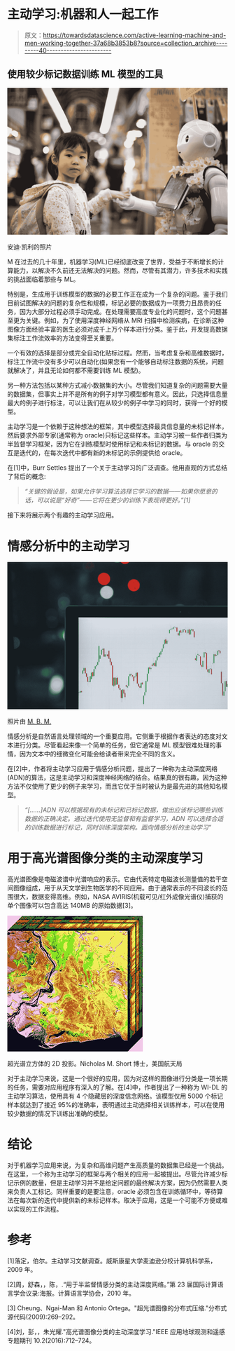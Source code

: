 # 主动学习:机器和人一起工作

> 原文：<https://towardsdatascience.com/active-learning-machine-and-men-working-together-37a68b3853b8?source=collection_archive---------40----------------------->

## 使用较少标记数据训练 ML 模型的工具

![](img/712476373317953fe5bacd8375606432.png)

安迪·凯利的照片

M 在过去的几十年里，机器学习(ML)已经彻底改变了世界，受益于不断增长的计算能力，以解决不久前还无法解决的问题。然而，尽管有其潜力，许多技术和实践的挑战面临着那些与 ML。

特别是，生成用于训练模型的数据的必要工作正在成为一个复杂的问题。鉴于我们目前试图解决的问题的复杂性和规模，标记必要的数据成为一项费力且昂贵的任务，因为大部分过程必须手动完成。在处理需要高度专业化的问题时，这个问题甚至更为关键。例如，为了使用深度神经网络从 MRI 扫描中检测疾病，在诊断这种图像方面经验丰富的医生必须对成千上万个样本进行分类。鉴于此，开发提高数据集标注工作流效率的方法变得至关重要。

一个有效的选择是部分或完全自动化贴标过程。然而，当考虑复杂和高维数据时，标注工作流中没有多少可以自动化(如果您有一个能够自动标注数据的系统，问题就解决了，并且无论如何都不需要训练 ML 模型)。

另一种方法包括以某种方式减小数据集的大小。尽管我们知道复杂的问题需要大量的数据集，但事实上并不是所有的例子对学习模型都有意义。因此，只选择信息量最大的例子进行标注，可以让我们在从较少的例子中学习的同时，获得一个好的模型。

主动学习是一个依赖于这种想法的框架，其中模型选择最具信息量的未标记样本，然后要求外部专家(通常称为 oracle)只标记这些样本。主动学习被一些作者归类为半监督学习框架，因为它在训练模型时使用标记和未标记的数据。与 oracle 的交互是迭代的，在每次迭代中都有新的未标记的示例提供给 oracle。

在[1]中，Burr Settles 提出了一个关于主动学习的广泛调查。他用直观的方式总结了背后的概念:

> *“关键的假设是，如果允许学习算法选择它学习的数据——如果你愿意的话，可以说是“好奇”——它将在更少的训练下表现得更好。”[1]*

接下来将展示两个有趣的主动学习应用。

# 情感分析中的主动学习

![](img/30d36028aa6b76035a03d5c93cc56dcc.png)

照片由 [M. B. M.](https://unsplash.com/@m_b_m?utm_source=medium&utm_medium=referral)

情感分析是自然语言处理领域的一个重要应用。它侧重于根据作者表达的态度对文本进行分类。尽管看起来像一个简单的任务，但它通常是 ML 模型很难处理的事情，因为文本中的细微变化可能会给读者带来完全不同的含义。

在[2]中，作者将主动学习应用于情感分析问题，提出了一种称为主动深度网络(ADN)的算法，这是主动学习和深度神经网络的结合。结果真的很有趣，因为这种方法不仅使用了更少的例子来学习，而且它优于当时被认为是最先进的其他知名模型。

> *“[……]ADN 可以根据现有的未标记和已标记数据，做出应该标记哪些训练数据的正确决定。通过迭代使用无监督和有监督学习，ADN 可以选择合适的训练数据进行标记，同时训练深度架构。面向情感分析的主动学习”*

# 用于高光谱图像分类的主动深度学习

高光谱图像是电磁波谱中光谱响应的表示。它由代表特定电磁波长测量值的若干空间图像组成，用于从天文学到生物医学的不同应用。由于通常表示的不同波长的范围很大，数据变得高维。例如，NASA AVIRIS(机载可见/红外成像光谱仪)捕获的单个图像可以包含高达 140MB 的原始数据[3]。

![](img/4326e120176ceef97eb6860e289a3981.png)

超光谱立方体的 2D 投影。Nicholas M. Short 博士，美国航天局

对于主动学习来说，这是一个很好的应用，因为对这样的图像进行分类是一项长期的任务，需要对应用程序有深入的了解。在[4]中，作者提出了一种称为 WI-DL 的主动学习算法，使用具有 4 个隐藏层的深度信念网络。该模型仅用 5000 个标记样本就达到了接近 95%的准确率，表明通过主动选择相关训练样本，可以在使用较少数据的情况下训练出准确的模型。

# 结论

对于机器学习应用来说，为复杂和高维问题产生高质量的数据集已经是一个挑战。在这里，一个称为主动学习的框架与两个相关的应用一起被提出。尽管允许减少标记示例的数量，但是主动学习并不是给定问题的最终解决方案，因为仍然需要人类来负责人工标记。同样重要的是要注意，oracle 必须包含在训练循环中，等待算法在每次新的迭代中提供新的未标记样本。取决于应用，这是一个可能不方便或难以实现的工作流程。

# 参考

[1]落定，伯尔。主动学习文献调查。威斯康星大学麦迪逊分校计算机科学系，2009 年。

[2]周，舒森，，陈，.“用于半监督情感分类的主动深度网络。”第 23 届国际计算语言学会议录:海报。计算语言学协会，2010 年。

[3] Cheung、Ngai-Man 和 Antonio Ortega。"超光谱图像的分布式压缩."分布式源代码(2009):269–292。

[4]刘，彭，，朱光耀."高光谱图像分类的主动深度学习."IEEE 应用地球观测和遥感专题期刊 10.2(2016):712–724。